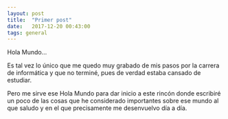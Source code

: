 ```yaml
---
layout: post
title:  "Primer post"
date:   2017-12-20 00:43:00
tags: general
---
```


Hola Mundo...

Es tal vez lo único que me quedo muy grabado de mis pasos por la carrera de informática y que no terminé, pues de verdad estaba cansado de estudiar.

Pero me sirve ese Hola Mundo para dar inicio a este rincón donde escribiré un poco de las cosas que he considerado importantes sobre ese mundo al que saludo y en el que precisamente me desenvuelvo día a día.

